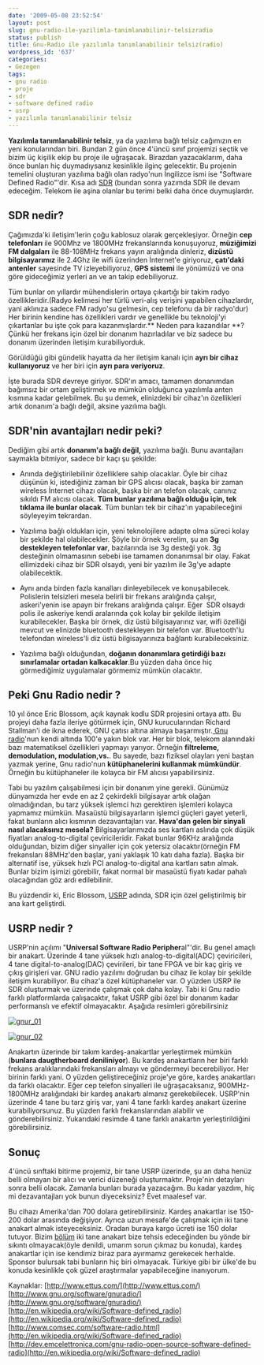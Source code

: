 ```yaml
---
date: '2009-05-08 23:52:54'
layout: post
slug: gnu-radio-ile-yazilimla-tanimlanabilinir-telsizradio
status: publish
title: Gnu-Radio ile yazılımla tanımlanabilinir telsiz(radio)
wordpress_id: '637'
categories:
- Gezegen
tags:
- gnu radio
- proje
- sdr
- software defined radio
- usrp
- yazılımla tanımlanabilinir telsiz
---
```


**Yazılımla tanımlanabilinir telsiz**, ya da yazılıma bağlı telsiz cağımızın en yeni konularından biri. Bundan 2 gün önce 4'üncü sınıf projemizi seçtik ve bizim üç kişilik ekip bu proje ile uğraşacak. Birazdan yazacaklarım, daha önce bunları hiç duymadıysanız kesinlikle ilginç gelecektir. Bu projenin temelini oluşturan yazılıma bağlı olan radyo'nun İngilizce ismi ise "Software Defined Radio"'dir. Kısa adı [SDR](http://en.wikipedia.org/wiki/Software-defined_radio) (bundan sonra yazımda SDR ile devam edeceğim. Telekom ile aşina olanlar bu terimi belki daha önce duymuşlardır.


## SDR nedir?


Çağımızda'ki iletişim'lerin çoğu kablosuz olarak gerçekleşiyor. Örneğin **cep telefonları** ile 900Mhz ve 1800MHz frekanslarında konuşuyoruz, **müziğimizi FM dalgaları** ile 88-108MHz frekans yayın aralığında dinleriz, **dizüstü bilgisayarımız** ile 2.4Ghz ile wifi üzerinden İnternet'e giriyoruz, **çatı'daki antenler** sayesinde TV izleyebiliyoruz, **GPS sistemi** ile yönümüzü ve ona göre gideceğimiz yerleri an ve an takip edebiliyoruz.

Tüm bunlar on yıllardır mühendislerin ortaya çıkartığı bir takim radyo özellikleridir.(Radyo kelimesi her türlü veri-alış verişini yapabilen cihazlardır, yani aklınıza sadece FM radyo'su gelmesin, cep telefonu da bir radyo'dur) Her birinin kendine has özellikleri vardır ve genellikle bu teknoloji'yi çıkartanlar bu işte çok para kazanmışlardır.** Neden para kazandılar **? Çünkü her frekans için özel bir donanım hazırladılar ve biz sadece bu donanım üzerinden iletişim kurabiliyorduk.

Görüldüğü gibi gündelik hayatta da her iletişim kanalı için **ayrı bir cihaz kullanıyoruz** ve her biri için **ayrı para veriyoruz**.

İşte burada SDR devreye giriyor. SDR'ın amacı, tamamen donanımdan bağımsız bir ortam geliştirmek ve mümkün olduğunca yazılımla anten kısmına kadar gelebilmek. Bu şu demek, elinizdeki bir cihaz'ın özellikleri artık donanım'a bağlı değil, aksine yazılıma bağlı.


## SDR'nin avantajları nedir peki?


Dediğim gibi artık **donanım'a bağlı değil,** yazılıma bağlı. Bunu avantajları saymakla bitmiyor, sadece bir kaçı şu şekilde:



	
  * Anında değiştirilebilinir özelliklere sahip olacaklar. Öyle bir cihaz düşünün ki, istediğiniz zaman bir GPS alıcısı olacak, başka bir zaman wireless İnternet cihazı olacak, başka bir an telefon olacak, canınız sıkıldı FM alıcısı olacak. **Tüm bunlar yazılıma bağlı olduğu için, tek tıklama ile bunlar olacak**. Tüm bunları tek bir cihaz'ın yapabileceğini söyleyeyim tekrardan.

	
  * Yazılıma bağlı oldukları için, yeni teknolojilere adapte olma süreci kolay bir şekilde hal olabilecekler. Şöyle bir örnek verelim, şu an **3g destekleyen telefonlar var**, bazılarında ise 3g desteği yok. 3g desteğinin olmamasının sebebi ise tamamen donanımsal bir olay. Fakat ellimizdeki cihaz bir SDR olsaydı, yeni bir yazılım ile 3g'ye adapte olabilecektik.

	
  * Aynı anda birden fazla kanalları dinleyebilecek ve konuşabilecek. Polislerin telsizleri mesela belirli bir frekans aralığında çalışır, askeri'yenin ise apayrı bir frekans aralığında çalışır. Eğer  SDR olsaydı polis ile askeriye kendi aralarında çok kolay bir şekilde iletişim kurabilecekler. Başka bir örnek, diz üstü bilgisayarınız var, wifi özelliği mevcut ve elinizde bluetooth destekleyen bir telefon var. Bluetooth'lu telefondan wireless'li diz üstü bilgisayarınıza bağlantı kurabileceksiniz.

	
  * Yazılıma bağlı olduğundan, **doğanın donanımlara getirdiği bazı sınırlamalar ortadan kalkacaklar**.Bu yüzden daha önce hiç görmediğimiz uygulamalar görmemiz mümkün olacaktır.




## Peki Gnu Radio nedir ?


10 yıl önce Eric Blossom, açık kaynak kodlu SDR projesini ortaya attı. Bu projeyi daha fazla ileriye götürmek için, GNU kurucularından Richard Stallman'i de ikna ederek, GNU çatısı altına almaya başarmıştır.[ Gnu radio](http://www.gnu.org/software/gnuradio/)'nun kendi altında 100'e yakın blok var. Her bir blok, telekom alanındaki bazı matematiksel özellikleri yapmayı yarıyor. Örneğin **filtreleme, demodulation, modulation,vs.**. Bu sayede, bazı fiziksel olayları yeni baştan yazmak yerine, Gnu radio'nun **kütüphanelerini kullanmak mümkündür**. Örneğin bu kütüphaneler ile kolayca bir FM alıcısı yapabilirsiniz.

Tabi bu yazılım çalışabilmesi için bir donanım yine gerekli. Günümüz dünyamızda her evde en az 2 çekirdekli bilgisayar artık olağan olmadığından, bu tarz yüksek işlemci hızı gerektiren işlemleri kolayca yapmamız mümkün. Masaüstü bilgisayarların işlemci güçleri gayet yeterli, fakat bunların alıcı kısmının dezavantajları var. **Hava'dan gelen bir sinyali nasıl alacaksınız mesela?** Bilgisayarlarımızda ses kartları aslında çok düşük fiyatları analog-to-digital çeviricileridir. Fakat bunlar 96KHz aralığında olduğundan, bizim diğer sinyaller için çok yetersiz olacaktır(örneğin FM frekansları 88MHz'den başlar, yani yaklaşık 10 katı daha fazla). Başka bir alternatif ise, yüksek hızlı PCI analog-to-digital ana kartları satın almak. Bunlar bizim işimizi görebilir, fakat normal bir masaüstü fiyatı kadar pahalı olacağından göz ardı edilebilinir.

Bu yüzdendir ki, Eric Blossom, [USRP](http://www.ettus.com/) adında, SDR için özel geliştirilmiş bir ana kart geliştirdi.


## USRP nedir ?


USRP'nin açılımı "**Universal Software Radio Peripher**al"'dir. Bu genel amaçlı bir anakart. Üzerinde 4 tane yüksek hızlı analog-to-digital(ADC) çeviricileri, 4 tane digital-to-analog(DAC) çevirileri, bir tane FPGA ve bir kaç giriş ve çıkış girişleri var. GNU radio yazılımı doğrudan bu cihaz ile kolay bir şekilde iletişim kurabiliyor. Bu cihaz'a özel kütüphaneler var. O yüzden USRP ile SDR oluşturmak ve üzerinde çalışmak çok daha kolay. Tabi ki Gnu radio farklı platformlarda çalışacaktır, fakat USRP gibi özel bir donanım kadar performanslı ve efektif olmayacaktır. Aşağıda resimleri görebilirsiniz

[![gnur_01](http://blog.arsln.org/wp-content/uploads/gnur_01.jpg)](http://blog.arsln.org/wp-content/uploads/gnur_01.jpg)

[![gnur_02](http://blog.arsln.org/wp-content/uploads/gnur_02.jpg)](http://blog.arsln.org/wp-content/uploads/gnur_02.jpg)

Anakartın üzerinde bir takım kardeş-anakartlar yerleştirmek mümkün (**bunlara daugtherboard deniliniyor**). Bu kardeş anakartların her biri farklı frekans aralıklarındaki frekansları almayı ve göndermeyi becerebiliyor. Her birinin farklı yani. O yüzden geliştireceğiniz proje'ye göre, kardeş anakartları da farklı olacaktır. Eğer cep telefon sinyalleri ile uğraşacaksanız, 900MHz-1800MHz aralığındaki bir kardeş anakartı almanız gerekebilecek. USRP'nin üzerinde 4 tane bu tarz giriş var, yani 4 tane farklı kardeş anakart üzerine kurabiliyorsunuz. Bu yüzden farklı frekanslarından alabilir ve gönderebilirsiniz. Yukarıdaki resimde 4 tane farklı anakartın yerleştirildiğini görebilirsiniz.


## Sonuç


4'üncü sınftaki bitirme projemiz, bir tane USRP üzerinde, şu an daha henüz belli olmayan bir alıcı ve verici düzeneği oluşturmaktır. Proje'nin detayları sonra belli olacak. Zamanla bunları burada yazacağım. Bu kadar yazdım, hiç mi dezavantajları yok bunun diyeceksiniz? Evet maalesef var.

Bu cihazı Amerika'dan 700 dolara getirebilirsiniz. Kardeş anakartlar ise 150-200 dolar arasında değişiyor. Ayrıca uzun mesafe'de çalışmak için iki tane anakart almak isteyeceksiniz. Oradan buraya kargo ücreti ise 150 dolar tutuyor. Bizim [bölüm](http://ee.hacettepe.edu.tr/) iki tane anakart bize tehsis edeceğinden bu yönde bir sıkıntı olmayacak(öyle denildi, umarım sorun çıkmaz bu konuda), kardeş anakartlar için ise kendimiz biraz para ayırmamız gerekecek herhalde. Sponsor bulursak tabi bunların hiç biri olmayacak. Türkiye gibi bir ülke'de bu konuda kesinlikle çok güzel araştırmalar yapabileceğine inanıyorum.

Kaynaklar:
[http://www.ettus.com/](http://www.ettus.com/)
[http://www.gnu.org/software/gnuradio/](http://www.gnu.org/software/gnuradio/)
[http://en.wikipedia.org/wiki/Software-defined_radio](http://en.wikipedia.org/wiki/Software-defined_radio)
[http://www.comsec.com/software-radio.html](http://en.wikipedia.org/wiki/Software-defined_radio)
[http://dev.emcelettronica.com/gnu-radio-open-source-software-defined-radio](http://en.wikipedia.org/wiki/Software-defined_radio)
